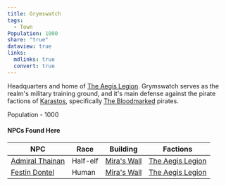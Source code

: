 ```yaml
---
title: Grymswatch
tags:
  - Town
Population: 1000
share: "true"
dataview: true
links:
  mdlinks: true
  convert: true
---
```


Headquarters and home of [The Aegis Legion](../../../Factions_&%20Clans/The%20Aegis%20Legion/The_Aegis_Legion.md). Grymswatch serves as the realm's military training ground, and it's main defense against the pirate factions of [Karastos](../Karastos/Karastos.md), specifically [The Bloodmarked](../../../Factions_&%20Clans/Pirates/Bloodmarked/Bloodmarked.md) pirates.

Population - 1000

#### NPCs Found Here
| NPC                                                                                     | Race     | Building                                                                             | Factions                                                                    |
| --------------------------------------------------------------------------------------- | -------- | ------------------------------------------------------------------------------------ | --------------------------------------------------------------------------- |
| [Admiral Thainan](./NPCs/Admiral_Thainan.md) | Half-elf | [Mira's Wall](./Locations/Mira's_Wall.md) | [The Aegis Legion](../../../Factions_&%20Clans/The%20Aegis%20Legion/The_Aegis_Legion.md) |
| [Festin Dontel](./NPCs/Festin_Dontel.md)     | Human    | [Mira's Wall](./Locations/Mira's_Wall.md) | [The Aegis Legion](../../../Factions_&%20Clans/The%20Aegis%20Legion/The_Aegis_Legion.md) |
